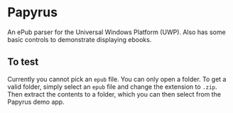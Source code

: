 # Papyrus
An ePub parser for the Universal Windows Platform (UWP). Also has some basic controls to demonstrate displaying ebooks.

## To test
Currently you cannot pick an `epub` file. You can only open a folder. To get a valid folder, simply select an `epub` file and change the extension to `.zip`. Then extract the contents to a folder, which you can then select from the Papyrus demo app.
